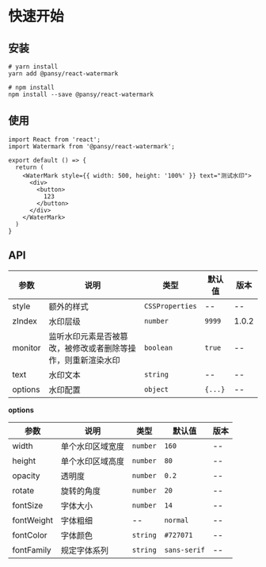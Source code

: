 # 快速开始

## 安装

```
# yarn install
yarn add @pansy/react-watermark

# npm install
npm install --save @pansy/react-watermark
```

## 使用

```
import React from 'react';
import Watermark from '@pansy/react-watermark';

export default () => {
  return (
    <WaterMark style={{ width: 500, height: '100%' }} text="测试水印">
      <div>
        <button>
          123
        </button>
      </div>
    </WaterMark>
  )
}
```

## API

| 参数          | 说明          | 类型                 | 默认值 | 版本 |
| ------------ | --------------| ------------------- | ------ | ---- |
| style        | 额外的样式      | `CSSProperties`     | --     | --   |
| zIndex        | 水印层级      | `number`     | `9999`     | 1.0.2   |
| monitor      | 监听水印元素是否被篡改，被修改或者删除等操作，则重新渲染水印 | `boolean`           | `true` | --   |
| text         | 水印文本        | `string`            |  --   | --   |
| options      | 水印配置        | `object`            | `{...}`    | --   |

**options**

| 参数          | 说明          | 类型                 | 默认值 | 版本 |
| ------------ | --------------| ------------------- | ------ | ---- |
| width        | 单个水印区域宽度  | `number`           | `160`    | --   |
| height      | 单个水印区域高度   | `number`           | `80` | --   |
| opacity      | 透明度          | `number`           |  `0.2`   | --   |
| rotate      | 旋转的角度        | `number`           | `20`     | --   |
| fontSize      | 字体大小          | `number`           |  `14`   | --   |
| fontWeight    | 字体粗细        | --           | `normal`   | --   |
| fontColor      | 字体颜色        | `string`      |  `#727071`   | --   |
| fontFamily    | 规定字体系列      | `string`      | `sans-serif`    | --   |
